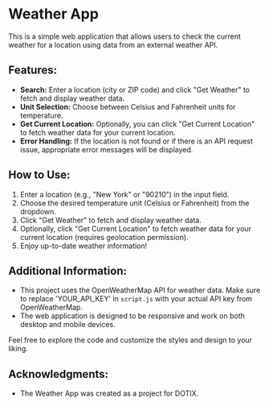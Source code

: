 # Weather App

This is a simple web application that allows users to check the current weather for a location using data from an external weather API.

## Features:

- **Search:** Enter a location (city or ZIP code) and click "Get Weather" to fetch and display weather data.
- **Unit Selection:** Choose between Celsius and Fahrenheit units for temperature.
- **Get Current Location:** Optionally, you can click "Get Current Location" to fetch weather data for your current location.
- **Error Handling:** If the location is not found or if there is an API request issue, appropriate error messages will be displayed.

## How to Use:

1. Enter a location (e.g., "New York" or "90210") in the input field.
2. Choose the desired temperature unit (Celsius or Fahrenheit) from the dropdown.
3. Click "Get Weather" to fetch and display weather data.
4. Optionally, click "Get Current Location" to fetch weather data for your current location (requires geolocation permission).
5. Enjoy up-to-date weather information!

## Additional Information:

- This project uses the OpenWeatherMap API for weather data. Make sure to replace 'YOUR_API_KEY' in `script.js` with your actual API key from OpenWeatherMap.
- The web application is designed to be responsive and work on both desktop and mobile devices.

Feel free to explore the code and customize the styles and design to your liking.

## Acknowledgments:

- The Weather App was created as a project for DOTIX.

